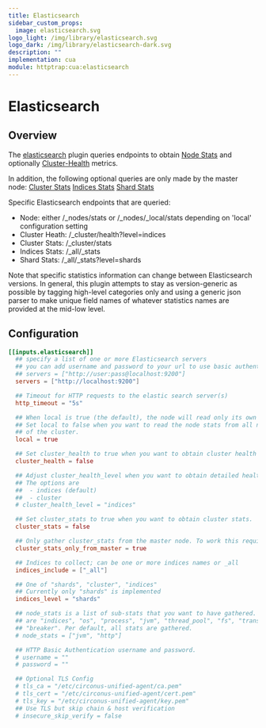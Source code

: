 ```yaml
---
title: Elasticsearch
sidebar_custom_props:
  image: elasticsearch.svg
logo_light: /img/library/elasticsearch.svg
logo_dark: /img/library/elasticsearch-dark.svg
description: ""
implementation: cua
module: httptrap:cua:elasticsearch
---
```


# Elasticsearch

## Overview

The [elasticsearch](https://www.elastic.co/) plugin queries endpoints to obtain
[Node Stats](https://www.elastic.co/guide/en/elasticsearch/reference/current/cluster-nodes-stats.html)
and optionally
[Cluster-Health](https://www.elastic.co/guide/en/elasticsearch/reference/current/cluster-health.html)
metrics.

In addition, the following optional queries are only made by the master node:
[Cluster Stats](https://www.elastic.co/guide/en/elasticsearch/reference/current/cluster-stats.html)
[Indices Stats](https://www.elastic.co/guide/en/elasticsearch/reference/current/indices-stats.html)
[Shard Stats](https://www.elastic.co/guide/en/elasticsearch/reference/current/indices-stats.html)

Specific Elasticsearch endpoints that are queried:

- Node: either /\_nodes/stats or /\_nodes/\_local/stats depending on 'local' configuration setting
- Cluster Heath: /\_cluster/health?level=indices
- Cluster Stats: /\_cluster/stats
- Indices Stats: /\_all/\_stats
- Shard Stats: /\_all/\_stats?level=shards

Note that specific statistics information can change between Elasticsearch versions. In general, this plugin attempts to stay as version-generic as possible by tagging high-level categories only and using a generic json parser to make unique field names of whatever statistics names are provided at the mid-low level.

## Configuration

```toml
[[inputs.elasticsearch]]
  ## specify a list of one or more Elasticsearch servers
  ## you can add username and password to your url to use basic authentication:
  ## servers = ["http://user:pass@localhost:9200"]
  servers = ["http://localhost:9200"]

  ## Timeout for HTTP requests to the elastic search server(s)
  http_timeout = "5s"

  ## When local is true (the default), the node will read only its own stats.
  ## Set local to false when you want to read the node stats from all nodes
  ## of the cluster.
  local = true

  ## Set cluster_health to true when you want to obtain cluster health stats
  cluster_health = false

  ## Adjust cluster_health_level when you want to obtain detailed health stats
  ## The options are
  ##  - indices (default)
  ##  - cluster
  # cluster_health_level = "indices"

  ## Set cluster_stats to true when you want to obtain cluster stats.
  cluster_stats = false

  ## Only gather cluster_stats from the master node. To work this require local = true
  cluster_stats_only_from_master = true

  ## Indices to collect; can be one or more indices names or _all
  indices_include = ["_all"]

  ## One of "shards", "cluster", "indices"
  ## Currently only "shards" is implemented
  indices_level = "shards"

  ## node_stats is a list of sub-stats that you want to have gathered. Valid options
  ## are "indices", "os", "process", "jvm", "thread_pool", "fs", "transport", "http",
  ## "breaker". Per default, all stats are gathered.
  # node_stats = ["jvm", "http"]

  ## HTTP Basic Authentication username and password.
  # username = ""
  # password = ""

  ## Optional TLS Config
  # tls_ca = "/etc/circonus-unified-agent/ca.pem"
  # tls_cert = "/etc/circonus-unified-agent/cert.pem"
  # tls_key = "/etc/circonus-unified-agent/key.pem"
  ## Use TLS but skip chain & host verification
  # insecure_skip_verify = false
```
